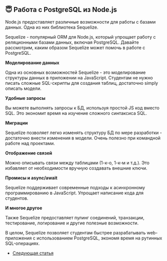 ## 😇 Работа с PostgreSQL из Node.js

Node.js предоставляет различные возможности для работы с базами данных. Одна из них библиотека Sequelize.

Sequelize - популярный ORM для Node.js, который упрощает работу с реляционными базами данных, включая PostgreSQL. Давайте рассмотрим, каким образом Sequelize может помочь в работе с PostgreSQL.


**Моделирование данных**

Одна из основных возможностей Sequelize - это моделирование структуры данных в приложении на JavaScript. Студентам не нужно писать сложные SQL-скрипты для создания таблиц, достаточно simply описать модели.


**Удобные запросы** 

Вы можете выполнять запросы к БД, используя простой JS код вместо SQL. Это экономит время на изучение сложного синтаксиса SQL.

**Миграции**

Sequelize позволяет легко изменять структуру БД по мере разработки - достаточно внести изменения в модели. Очень полезно при командной работе над проектами.

**Отображение связей**

Можно описывать связи между таблицами (1-к-о, 1-к-м и т.д.). Это избавляет от необходимости вручную создавать внешние ключи.

**Промисы и async/await**

Sequelize поддерживает современные подходы к асинхронному программированию в JavaScript. Упрощает написание кода для студентов.

**И многое другое**

Также Sequelize предоставляет пулинг соединений, транзакции, тестирование, логирование и другие полезные возможности.

В целом, Sequelize позволяет студентам быстрее разрабатывать web-приложения с использованием PostgreSQL, экономя время на рутинных SQL-операциях.

- [Следующая статья](lesson_2_2.md)